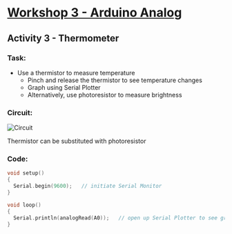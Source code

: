 # [Workshop 3 - Arduino Analog](https://bmesbuildteamucla.github.io/workshops/workshop-3--arduino-analog)

## Activity 3 - Thermometer

### Task:
* Use a thermistor to measure temperature
  - Pinch and release the thermistor to see temperature changes
  - Graph using Serial Plotter
  - Alternatively, use photoresistor to measure brightness

### Circuit:
![Circuit](https://bmesbuildteamucla.github.io/workshops/workshop-3--arduino-analog/activity-3--light-level-sensor/circuit.png)

Thermistor can be substituted with photoresistor

### Code:
```c++
void setup()
{
  Serial.begin(9600);   // initiate Serial Monitor
}

void loop()
{
  Serial.println(analogRead(A0));   // open up Serial Plotter to see graphed values
}
```
